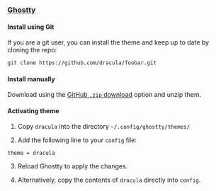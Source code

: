 ### [Ghostty](https://ghostty.org)

#### Install using Git

If you are a git user, you can install the theme and keep up to date by cloning the repo:

```bash
git clone https://github.com/dracula/foobar.git
```

#### Install manually

Download using the [GitHub `.zip` download](https://github.com/dracula/foobar/archive/main.zip) option and unzip them.

#### Activating theme

1. Copy `dracula` into the directory `~/.config/ghostty/themes/`

2. Add the following line to your `config` file:
```
theme = dracula
```
3. Reload Ghostty to apply the changes.

4. Alternatively, copy the contents of `dracula` directly into `config`.
